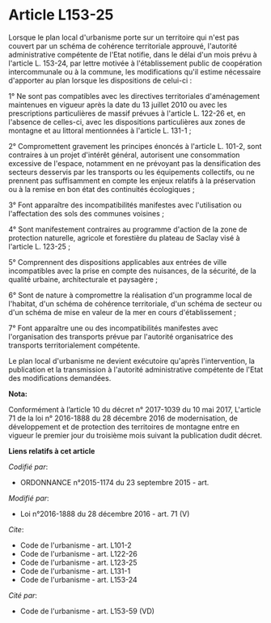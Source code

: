 # Article L153-25

Lorsque le plan local d'urbanisme porte sur un territoire qui n'est pas couvert par un schéma de cohérence territoriale
approuvé, l'autorité administrative compétente de l'Etat notifie, dans le délai d'un mois prévu à l'article L. 153-24, par
lettre motivée à l'établissement public de coopération intercommunale ou à la commune, les modifications qu'il estime
nécessaire d'apporter au plan lorsque les dispositions de celui-ci : 

1° Ne sont pas compatibles avec les directives territoriales d'aménagement maintenues en vigueur après la date du 13 juillet
2010 ou avec les prescriptions particulières de massif prévues à l'article L. 122-26 et, en l'absence de celles-ci, avec les
dispositions particulières aux zones de montagne et au littoral mentionnées à l'article L. 131-1 ; 

2° Compromettent gravement les principes énoncés à l'article L. 101-2, sont contraires à un projet d'intérêt général,
autorisent une consommation excessive de l'espace, notamment en ne prévoyant pas la densification des secteurs desservis par
les transports ou les équipements collectifs, ou ne prennent pas suffisamment en compte les enjeux relatifs à la préservation
ou à la remise en bon état des continuités écologiques ; 

3° Font apparaître des incompatibilités manifestes avec l'utilisation ou l'affectation des sols des communes voisines ; 

4° Sont manifestement contraires au programme d'action de la zone de protection naturelle, agricole et forestière du plateau
de Saclay visé à l'article L. 123-25 ; 

5° Comprennent des dispositions applicables aux entrées de ville incompatibles avec la prise en compte des nuisances, de la
sécurité, de la qualité urbaine, architecturale et paysagère ; 

6° Sont de nature à compromettre la réalisation d'un programme local de l'habitat, d'un schéma de cohérence territoriale,
d'un schéma de secteur ou d'un schéma de mise en valeur de la mer en cours d'établissement ; 

7° Font apparaître une ou des incompatibilités manifestes avec l'organisation des transports prévue par l'autorité
organisatrice des transports territorialement compétente. 

Le plan local d'urbanisme ne devient exécutoire qu'après l'intervention, la publication et la transmission à l'autorité
administrative compétente de l'Etat des modifications demandées.

**Nota:**

Conformément à l’article 10 du décret n° 2017-1039 du 10 mai 2017, L'article 71 de la loi n° 2016-1888 du 28 décembre 2016 de
modernisation, de développement et de protection des territoires de montagne entre en vigueur le premier jour du troisième
mois suivant la publication dudit décret.

**Liens relatifs à cet article**

_Codifié par_:

  - ORDONNANCE n°2015-1174 du 23 septembre 2015 - art.

_Modifié par_:

  - Loi n°2016-1888 du 28 décembre 2016 - art. 71 (V)

_Cite_:

  - Code de l'urbanisme - art. L101-2
  - Code de l'urbanisme - art. L122-26
  - Code de l'urbanisme - art. L123-25
  - Code de l'urbanisme - art. L131-1
  - Code de l'urbanisme - art. L153-24

_Cité par_:

  - Code de l'urbanisme - art. L153-59 (VD)
